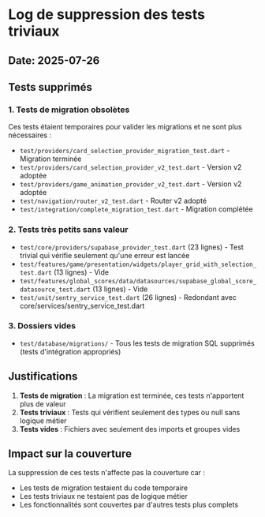 # Log de suppression des tests triviaux

## Date: 2025-07-26

## Tests supprimés

### 1. Tests de migration obsolètes
Ces tests étaient temporaires pour valider les migrations et ne sont plus nécessaires :

- `test/providers/card_selection_provider_migration_test.dart` - Migration terminée
- `test/providers/card_selection_provider_v2_test.dart` - Version v2 adoptée
- `test/providers/game_animation_provider_v2_test.dart` - Version v2 adoptée
- `test/navigation/router_v2_test.dart` - Router v2 adopté
- `test/integration/complete_migration_test.dart` - Migration complétée

### 2. Tests très petits sans valeur
- `test/core/providers/supabase_provider_test.dart` (23 lignes) - Test trivial qui vérifie seulement qu'une erreur est lancée
- `test/features/game/presentation/widgets/player_grid_with_selection_test.dart` (13 lignes) - Vide
- `test/features/global_scores/data/datasources/supabase_global_score_datasource_test.dart` (13 lignes) - Vide
- `test/unit/sentry_service_test.dart` (26 lignes) - Redondant avec core/services/sentry_service_test.dart

### 3. Dossiers vides
- `test/database/migrations/` - Tous les tests de migration SQL supprimés (tests d'intégration appropriés)

## Justifications

1. **Tests de migration** : La migration est terminée, ces tests n'apportent plus de valeur
2. **Tests triviaux** : Tests qui vérifient seulement des types ou null sans logique métier
3. **Tests vides** : Fichiers avec seulement des imports et groupes vides

## Impact sur la couverture

La suppression de ces tests n'affecte pas la couverture car :
- Les tests de migration testaient du code temporaire
- Les tests triviaux ne testaient pas de logique métier
- Les fonctionnalités sont couvertes par d'autres tests plus complets